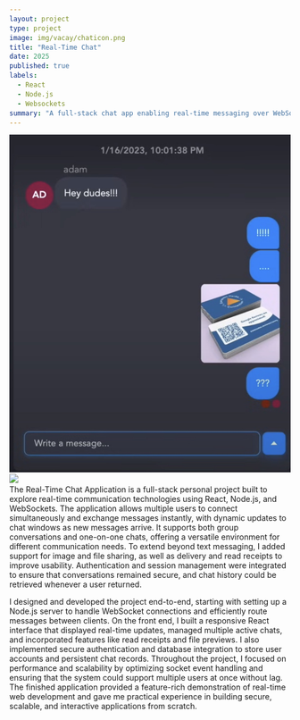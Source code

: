 ```yaml
---
layout: project
type: project
image: img/vacay/chaticon.png
title: "Real-Time Chat"
date: 2025
published: true
labels:
  - React
  - Node.js
  - Websockets
summary: "A full-stack chat app enabling real-time messaging over WebSockets with support for multiple users."
---
```


<img class="img-fluid" src="../img/vacay/chatsc">
<div class="text-center p-4">
  <img width="600px" src="../img/vacay/chatsc.jpeg" class="img-thumbnail" >
</div>
The Real-Time Chat Application is a full-stack personal project built to explore real-time communication technologies using React, Node.js, and WebSockets. The application allows multiple users to connect simultaneously and exchange messages instantly, with dynamic updates to chat windows as new messages arrive. It supports both group conversations and one-on-one chats, offering a versatile environment for different communication needs. To extend beyond text messaging, I added support for image and file sharing, as well as delivery and read receipts to improve usability. Authentication and session management were integrated to ensure that conversations remained secure, and chat history could be retrieved whenever a user returned.

I designed and developed the project end-to-end, starting with setting up a Node.js server to handle WebSocket connections and efficiently route messages between clients. On the front end, I built a responsive React interface that displayed real-time updates, managed multiple active chats, and incorporated features like read receipts and file previews. I also implemented secure authentication and database integration to store user accounts and persistent chat records. Throughout the project, I focused on performance and scalability by optimizing socket event handling and ensuring that the system could support multiple users at once without lag. The finished application provided a feature-rich demonstration of real-time web development and gave me practical experience in building secure, scalable, and interactive applications from scratch.
